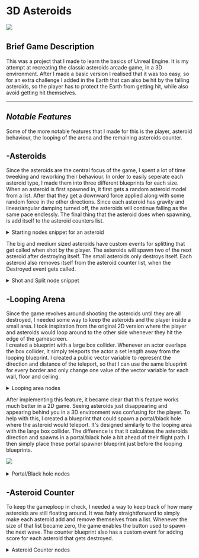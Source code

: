 # 3D Asteroids
![](https://github.com/AxelRK32/Portfolio/blob/main/3DAsteroids/Images/asteroidsGameplay.gif)

## Brief Game Description
This was a project that I made to learn the basics of Unreal Engine. It is my attempt at recreating the classic asteroids arcade game, in a 3D environment. After I made a basic version I realised that it was too easy, so for an extra challenge I added in the Earth that can also be hit by the falling asteroids, so the player has to protect the Earth from getting hit, while also avoid getting hit themselves. 

---

## _Notable Features_
Some of the more notable features that I made for this is the player, asteroid behaviour, the looping of the arena and the remaining asteroids counter. 

## -Asteroids
Since the asteroids are the central focus of the game, I spent a lot of time tweeking and reworking their behaviour. In order to easily seperate each asteroid type, I made them into three different blueprints for each size. When an asteroid is first spawned in, it first gets a random asteroid model from a list. After that they get a downward force applied along with some random force in the other directions. Since each asteroid has gravity and linear/angular damping turned off, the asteroids will continue falling as the same pace endlessly. The final thing that the asteroid does when spawning, is add itself to the asteroid counters list.  

<details>
  <summary>Starting nodes snippet for an asteroid</summary>
  <img src="https://github.com/AxelRK32/Portfolio/blob/main/3DAsteroids/Images/FFffdd4.png?raw=true" width=800/>
</details>

The big and medium sized asteroids have custom events for splitting that get called when shot by the player. The asteroids will spawn two of the next asteroid after destroying itself. The small asteroids only destroys itself. Each asteroid also removes itself from the asteroid counter list, when the Destroyed event gets called. 

<details>
  <summary>Shot and Split node snippet</summary>
  <img src="https://github.com/AxelRK32/Portfolio/blob/main/3DAsteroids/Images/UjhjHJ45.png?raw=true" width=800/>
</details>

## -Looping Arena
Since the game revolves around shooting the asteroids until they are all destroyed, I needed some way to keep the asteroids and the player inside a small area. I took inspiration from the original 2D version where the player and asteroids would loop around to the other side whenever they hit the edge of the gamescreen.  
I created a blueprint with a large box collider. Whenever an actor overlaps the box collider, It simply teleports the actor a set length away from the looping blueprint.
I created a public vector variable to represent the direction and distance of the teleport, so that I can use the same blueprint for every border and only change one value of the vector variable for each wall, floor and ceiling. 

<details>
  <summary>Looping area nodes</summary>
  <img src="https://github.com/AxelRK32/Portfolio/blob/main/3DAsteroids/Images/S43FDgfs.png?raw=true" width=800/>
</details>

After implementing this feature, it became clear that this feature works much better in a 2D game. Seeing asteroids just disappearing and appearing behind you in a 3D environment was confusing for the player. To help with this, I created a blueprint that could spawn a portal/black hole where the asteroid would teleport. It's designed similarly to the looping area with the large box collider. The difference is that it calculates the asteroids direction and spawns in a portal/black hole a bit ahead of their flight path. I then simply place these portal spawner blueprint just before the looping blueprints. 

![](https://github.com/AxelRK32/Portfolio/blob/main/3DAsteroids/Images/asteroid%20portal.gif)
<details>
  <summary>Portal/Black hole nodes</summary>
  <img src="https://github.com/AxelRK32/Portfolio/blob/main/3DAsteroids/Images/gaGA32f.png?raw=true" width=800/>
</details>

## -Asteroid Counter
To keep the gameploop in check, I needed a way to keep track of how many asteroids are still floating around. It was fairly straightforward to simply make each asteroid add and remove themselves from a list. Whenever the size of that list became zero, the game enables the button used to spawn the next wave. The counter blueprint also has a custom event for adding score for each asteroid that gets destroyed. 

<details>
  <summary>Asteroid Counter nodes</summary>
  <img src=""/>
  <img src=""/>
</details>
